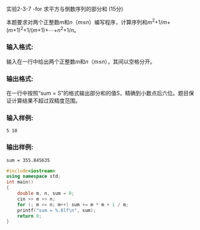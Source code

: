 实验2-3-7 -for 求平方与倒数序列的部分和 (15分)

本题要求对两个正整数*m*和*n*（*m*≤*n*）编写程序，计算序列和*m*<sup>2</sup>+1/*m*+(*m*+1)<sup>2</sup>+1/(*m*+1)+⋯+*n*<sup>2</sup>+1/*n*。

### 输入格式:

输入在一行中给出两个正整数*m*和*n*（*m*≤*n*），其间以空格分开。

### 输出格式:

在一行中按照“sum = S”的格式输出部分和的值S，精确到小数点后六位。题目保证计算结果不超过双精度范围。

### 输入样例:

```in
5 10
```

### 输出样例:

```
sum = 355.845635
```



```c++
#include<iostream>
using namespace std;
int main()
{
	double m, n, sum = 0;
	cin >> m >> n;
	for (; m <= n; m++) sum += m * m + 1 / m;
	printf("sum = %.6lf\n", sum);
	return 0;
}
```

